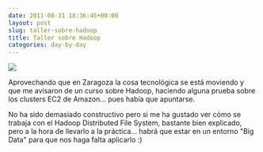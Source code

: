 ```yaml
---
date: 2011-08-31 18:36:45+00:00
layout: post
slug: taller-sobre-hadoop
title: Taller sobre Hadoop
categories: day-by-day
---
```


![](http://thecloudtutorial.com/hadoop.gif)

Aprovechando que en Zaragoza la cosa tecnológica se está moviendo y que me avisaron de un curso sobre Hadoop, haciendo alguna prueba sobre los clusters EC2 de Amazon... pues había que apuntarse.



No ha sido demasiado constructivo pero si me ha gustado ver cómo se trabaja con el Hadoop Distributed File System, bastante bien explicado, pero a la hora de llevarlo a la práctica... habrá que estar en un entorno "Big Data" para que nos haga falta aplicarlo :)
